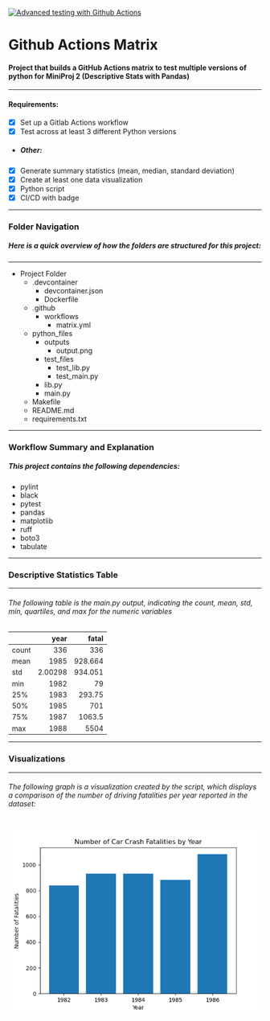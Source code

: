 [![Advanced testing with Github Actions](https://github.com/nogibjj/lilah_duboff_miniproj4/actions/workflows/matrix_cicd_python.yml/badge.svg)](https://github.com/nogibjj/lilah_duboff_miniproj4/actions/workflows/matrix_cicd_python.yml)

# Github Actions Matrix 
#### Project that builds a GitHub Actions matrix to test multiple versions of python for MiniProj 2 (Descriptive Stats with Pandas)
---
#### Requirements:

- [X] Set up a Gitlab Actions workflow
- [X] Test across at least 3 different Python versions
- ##### Other:
- [X] Generate summary statistics (mean, median, standard deviation)
- [X] Create at least one data visualization
- [X] Python script 
- [X] CI/CD with badge

---
### Folder Navigation
##### Here is a quick overview of how the folders are structured for this project:
---
- Project Folder
    - .devcontainer
        - devcontainer.json
        - Dockerfile
    - .github
        - workflows
            - matrix.yml
    - python_files
        - outputs
            - output.png
        - test_files
            - test_lib.py
            - test_main.py
        - lib.py
        - main.py
    - Makefile
    - README.md
    - requirements.txt
---
### Workflow Summary and Explanation
##### This project contains the following dependencies:
- pylint 
- black
- pytest
- pandas
- matplotlib
- ruff
- boto3
- tabulate

---
### Descriptive Statistics Table
---
###### The following table is the main.py output, indicating the count, mean, std, min, quartiles, and max for the numeric variables
|       |       year |    fatal |
|:------|-----------:|---------:|
| count |  336       |  336     |
| mean  | 1985       |  928.664 |
| std   |    2.00298 |  934.051 |
| min   | 1982       |   79     |
| 25%   | 1983       |  293.75  |
| 50%   | 1985       |  701     |
| 75%   | 1987       | 1063.5   |
| max   | 1988       | 5504     |

---
### Visualizations
---
###### The following graph is a visualization created by the script, which displays a comparison of the number of driving fatalities per year reported in the dataset:

![alt text](python_files/outputs/output.png)

